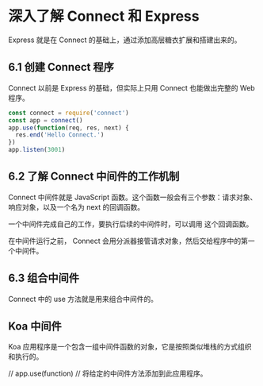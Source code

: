 # 深入了解 Connect 和 Express

Express 就是在 Connect 的基础上，通过添加高层糖衣扩展和搭建出来的。

## 6.1 创建 Connect 程序
Connect 以前是 Express 的基础，但实际上只用 Connect 也能做出完整的 Web 程序。
```javascript
const connect = require('connect')
const app = connect()
app.use(function(req, res, next) {
  res.end('Hello Connect.')
})
app.listen(3001)
```


## 6.2 了解 Connect 中间件的工作机制
Connect 中间件就是 JavaScript 函数。这个函数一般会有三个参数：请求对象、响应对象，以及一个名为 next 的回调函数。

一个中间件完成自己的工作，要执行后续的中间件时，可以调用
这个回调函数。

在中间件运行之前， Connect 会用分派器接管请求对象，然后交给程序中的第一个中间件。

## 6.3 组合中间件
Connect 中的 use 方法就是用来组合中间件的。

## Koa 中间件
Koa 应用程序是一个包含一组中间件函数的对象，它是按照类似堆栈的方式组织和执行的。

// app.use(function)
// 将给定的中间件方法添加到此应用程序。